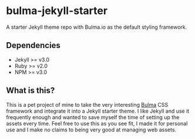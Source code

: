 # bulma-jekyll-starter
A starter Jekyll theme repo with Bulma.io as the default styling framework.

## Dependencies

* Jekyll >= v3.0
* Ruby >= v2.0
* NPM >= v3.0


## What is this?

This is a pet project of mine to take the very interesting [Bulma](http://bulma.io) CSS framework and integrate it into a Jekyll starter theme. I like Jekyll and use it frequently enough and wanted to save myself the time of setting up the assets every time. Feel free to use this as you see fit, I made it for personal use and I make no claims to being very good at managing web assets.
